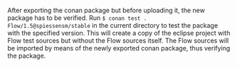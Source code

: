 After exporting the conan package but before uploading it, the new package has to be verified.
Run ```$ conan test . Flow/1.5@spiessensm/stable``` in the current directory to test the package with the specified version.
This will create a copy of the eclipse project with Flow test sources but without the Flow sources itself.
The Flow sources will be imported by means of the newly exported conan package, thus verifying the package.
